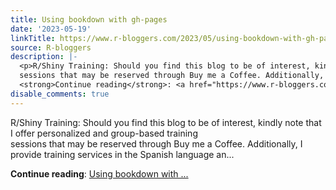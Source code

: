 ```yaml
---
title: Using bookdown with gh-pages
date: '2023-05-19'
linkTitle: https://www.r-bloggers.com/2023/05/using-bookdown-with-gh-pages/
source: R-bloggers
description: |-
  <p>R/Shiny Training: Should you find this blog to be of interest, kindly note that I offer personalized and group-based training<br />
  sessions that may be reserved through Buy me a Coffee. Additionally, I provide training services in the Spanish language an...</p>
  <strong>Continue reading</strong>: <a href="https://www.r-bloggers.com/2023/05/using-bookdown-with-gh-pages/">Using bookdown with ...
disable_comments: true
---
```

<p>R/Shiny Training: Should you find this blog to be of interest, kindly note that I offer personalized and group-based training<br />
sessions that may be reserved through Buy me a Coffee. Additionally, I provide training services in the Spanish language an...</p>
<strong>Continue reading</strong>: <a href="https://www.r-bloggers.com/2023/05/using-bookdown-with-gh-pages/">Using bookdown with ...